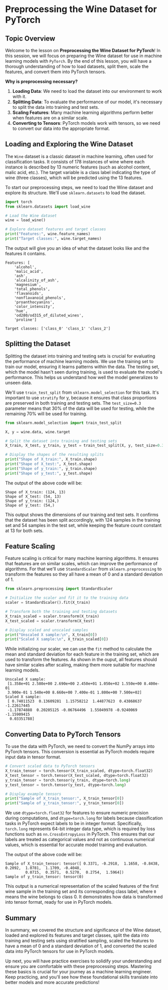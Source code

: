 # Preprocessing the Wine Dataset for PyTorch

## Topic Overview
Welcome to the lesson on **Preprocessing the Wine Dataset for PyTorch**! In this session, we will focus on preparing the Wine dataset for use in machine learning models with `PyTorch`. By the end of this lesson, you will have a thorough understanding of how to load datasets, split them, scale the features, and convert them into PyTorch tensors.

**Why is preprocessing necessary?**

1. **Loading Data**: We need to load the dataset into our environment to work with it.
2. **Splitting Data**: To evaluate the performance of our model, it's necessary to split the data into training and test sets.
3. **Scaling Features**: Many machine learning algorithms perform better when features are on a similar scale.
4. **Converting to Tensors**: PyTorch models work with tensors, so we need to convert our data into the appropriate format.

## Loading and Exploring the Wine Dataset
The `Wine` dataset is a classic dataset in machine learning, often used for classification tasks. It consists of 178 instances of wine where each instance is described by 13 numeric features (such as alcohol content, malic acid, etc.). The target variable is a class label indicating the type of wine (three classes), which will be predicted using the 13 features.

To start our preprocessing steps, we need to load the Wine dataset and explore its structure. We'll use `sklearn.datasets` to load the dataset.

```Python
import torch
from sklearn.datasets import load_wine

# Load the Wine dataset
wine = load_wine()

# Explore dataset features and target classes
print("Features:", wine.feature_names)
print("Target classes:", wine.target_names)
```

The output will give you an idea of what the dataset looks like and the features it contains.

```Plain text
Features: [
    'alcohol',
    'malic_acid',
    'ash',
    'alcalinity_of_ash',
    'magnesium',
    'total_phenols',
    'flavanoids',
    'nonflavanoid_phenols',
    'proanthocyanins',
    'color_intensity',
    'hue',
    'od280/od315_of_diluted_wines',
    'proline']

Target classes: ['class_0' 'class_1' 'class_2']
```

## Splitting the Dataset
Splitting the dataset into training and testing sets is crucial for evaluating the performance of machine learning models. We use the training set to train our model, ensuring it learns patterns within the data. The testing set, which the model hasn't seen during training, is used to evaluate the model's performance. This helps us understand how well the model generalizes to unseen data.

We'll use `train_test_split` from `sklearn.model_selection` for this task. It's important to use `stratify` for y, because it ensures that class proportions are preserved in both training and testing sets. The `test_size=0.3` parameter means that 30% of the data will be used for testing, while the remaining 70% will be used for training.

```Python
from sklearn.model_selection import train_test_split

X, y = wine.data, wine.target

# Split the dataset into training and testing sets
X_train, X_test, y_train, y_test = train_test_split(X, y, test_size=0.3, stratify=y)

# Display the shapes of the resulting splits
print("Shape of X_train:", X_train.shape)
print("Shape of X_test:", X_test.shape)
print("Shape of y_train:", y_train.shape)
print("Shape of y_test:", y_test.shape)
```

The output of the above code will be:

```Plain text
Shape of X_train: (124, 13)
Shape of X_test: (54, 13)
Shape of y_train: (124,)
Shape of y_test: (54,)
```

This output shows the dimensions of our training and test sets. It confirms that the dataset has been split accordingly, with 124 samples in the training set and 54 samples in the test set, while keeping the feature count constant at 13 for both sets.

## Feature Scaling
Feature scaling is critical for many machine learning algorithms. It ensures that features are on similar scales, which can improve the performance of algorithms. For that we'll use `StandardScaler` from `sklearn.preprocessing` to transform the features so they all have a mean of 0 and a standard deviation of 1.

```Python
from sklearn.preprocessing import StandardScaler

# Initialize the scaler and fit it to the training data
scaler = StandardScaler().fit(X_train)

# Transform both the training and testing datasets
X_train_scaled = scaler.transform(X_train)
X_test_scaled = scaler.transform(X_test)

# Display scaled and unscaled samples
print("Unscaled X sample:\n", X_train[0])
print("Scaled X sample:\n", X_train_scaled[0])
```

While initializing our scaler, we can use the `fit` method to calculate the mean and standard deviation for each feature in the training set, which are used to transform the features. As shown in the ouput, all features should have similar scales after scaling, making them more suitable for machine learning models.

```Plain text
Unscaled X sample:
 [1.358e+01 2.580e+00 2.690e+00 2.450e+01 1.050e+02 1.550e+00 8.400e-01
 3.900e-01 1.540e+00 8.660e+00 7.400e-01 1.800e+00 7.500e+02]
Scaled X sample:
 [ 0.74011523  0.13609281  1.15758212  1.44877623  0.43868637 -1.22617445
 -1.17874888  0.20205125 -0.06764496  1.55049978 -0.9240069  -1.15909415
  0.03351788]
```

## Converting Data to PyTorch Tensors
To use the data with PyTorch, we need to convert the NumPy arrays into PyTorch tensors. This conversion is essential as PyTorch models require input data in tensor format.

```Python
# Convert scaled data to PyTorch tensors
X_train_tensor = torch.tensor(X_train_scaled, dtype=torch.float32)
X_test_tensor = torch.tensor(X_test_scaled, dtype=torch.float32)
y_train_tensor = torch.tensor(y_train, dtype=torch.long)
y_test_tensor = torch.tensor(y_test, dtype=torch.long)

# Display example tensors
print("Sample of X_train_tensor:", X_train_tensor[0])
print("Sample of y_train_tensor:", y_train_tensor[0])
```

We use `dtype=torch.float32` for features to ensure numeric precision during computations, and `dtype=torch.long` for labels because classification tasks in PyTorch expect labels to be in integer format. Specifically, `torch.long` represents 64-bit integer data type, which is required by loss functions such as `nn.CrossEntropyLoss` in PyTorch. This ensures that our labels are treated as categorical values and not as continuous numerical values, which is essential for accurate model training and evaluation.

The output of the above code will be:

```Plain text
Sample of X_train_tensor: tensor([ 0.3371, -0.2918,  1.1658, -0.8438,  0.2092,  1.0781,  1.1709, -0.4048,
         0.0715,  0.3571,  0.5270,  0.2754,  1.5964])
Sample of y_train_tensor: tensor(0)
```

This output is a numerical representation of the scaled features of the first wine sample in the training set and its corresponding class label, where `0` means the wine belongs to class 0. It demonstrates how data is transformed into tensor format, ready for use in PyTorch models.

## Summary
In summary, we covered the structure and significance of the Wine dataset, loaded and explored its features and target classes, split the data into training and testing sets using stratified sampling, scaled the features to have a mean of 0 and a standard deviation of 1, and converted the scaled data into PyTorch tensors for use in PyTorch models.

Up next, you will have practice exercises to solidify your understanding and ensure you are comfortable with these preprocessing steps. Mastering these basics is crucial for your journey as a machine learning engineer. Keep practicing, and you'll see how these foundational skills translate into better models and more accurate predictions!

